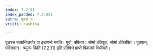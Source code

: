 ```yaml
---
index: 7.2.51
index_padded: 7.2.051
sutra: पूङश् च
vritti: kashika

---
```

पूङश्च क्त्वानिष्ठयोर् वा इडागमो भवति। पूर्वा, पवित्वा। सोमो ऽतिपूतः, सोमो ऽतिपवितः। पूतवान्, पवितवान्। श्र्युकः किति (7.2.11) इति प्रतिषेधे प्राप्ते विकल्पो विधीयते।